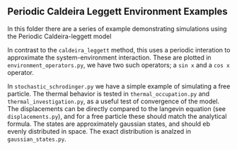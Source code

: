 ## Periodic Caldeira Leggett Environment Examples

In this folder there are a series of example demonstrating simulations using the Periodic Caldeira-leggett model

In contrast to the `caldeira_leggett` method, this uses a periodic interation
to approximate the system-environment interaction. These are plotted in `environment_operators.py`,
we have two such operators; a `sin x` and a `cos x` operator.

In `stochastic_schrodinger.py` we have a simple example of simulating a free particle.
The thermal behavior is tested in `thermal_occupation.py` and `thermal_investigation.py`,
as a useful test of convergence of the model. The displacements can be directly compared
to the langevin equation (see `displacements.py`), and for a free particle these
should match the analytical formula. The states are approximately gaussian states,
and should eb evenly distributed in space. The exact distribution is analzed in
`gaussian_states.py`.
